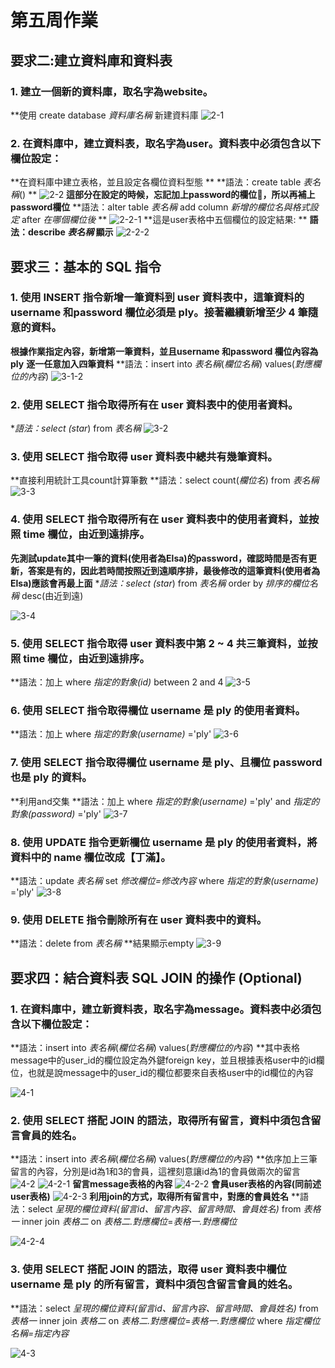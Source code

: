 # 第五周作業 

## 要求二:建立資料庫和資料表

### 1. 建立一個新的資料庫，取名字為website。

**使用 create database *資料庫名稱* 新建資料庫
![2-1](https://user-images.githubusercontent.com/76685877/112131682-c6eb4f80-8c04-11eb-8f74-b7d00c35290f.png)

 
### 2. 在資料庫中，建立資料表，取名字為user。資料表中必須包含以下欄位設定：

**在資料庫中建立表格，並且設定各欄位資料型態 **
**語法：create table *表名稱*() **
![2-2](https://user-images.githubusercontent.com/76685877/112131686-c783e600-8c04-11eb-8bac-5a77ec1db9ad.png)
**這部分在設定的時候，忘記加上password的欄位:hear_no_evil:，所以再補上password欄位**
**語法：alter table *表名稱* add column *新增的欄位名與格式設定* after *在哪個欄位後* **
![2-2-1](https://user-images.githubusercontent.com/76685877/112131687-c81c7c80-8c04-11eb-819a-909fce62d509.png)
**這是user表格中五個欄位的設定結果: **
**語法：describe *表名稱* 顯示**
![2-2-2](https://user-images.githubusercontent.com/76685877/112131689-c8b51300-8c04-11eb-83a5-24c26b5e1455.png)


 
 
 ## 要求三：基本的 SQL 指令


### 1. 使用 INSERT 指令新增一筆資料到 user 資料表中，這筆資料的 username 和password 欄位必須是 ply。接著繼續新增至少 4 筆隨意的資料。
**根據作業指定內容，新增第一筆資料，並且username 和password 欄位內容為 ply**
**逐一任意加入四筆資料**
**語法：insert into *表名稱*(*欄位名稱*) values(*對應欄位的內容*)
![3-1-2](https://user-images.githubusercontent.com/76685877/112131697-c9e64000-8c04-11eb-9c38-0a1a49cfa309.png)

 
 
 
### 2. 使用 SELECT 指令取得所有在 user 資料表中的使用者資料。
**語法：select (star*) from *表名稱*
![3-2](https://user-images.githubusercontent.com/76685877/112131698-ca7ed680-8c04-11eb-87b7-50408db1db3a.png)

 
### 3. 使用 SELECT 指令取得 user 資料表中總共有幾筆資料。
**直接利用統計工具count計算筆數
**語法：select count(*欄位名*) from *表名稱*
![3-3](https://user-images.githubusercontent.com/76685877/112131700-cb176d00-8c04-11eb-9abe-2a15253855da.png)

 
### 4. 使用 SELECT 指令取得所有在 user 資料表中的使用者資料，並按照 time 欄位，由近到遠排序。
**先測試update其中一筆的資料(使用者為Elsa)的password，確認時間是否有更新，答案是有的，因此若時間按照近到遠順序排，最後修改的這筆資料(使用者為Elsa)應該會再最上面**
**語法：select (star*) from *表名稱* order by *排序的欄位名稱* desc(由近到遠)

![3-4](https://user-images.githubusercontent.com/76685877/112131701-cb176d00-8c04-11eb-8453-9f4cbe7a4b66.png)

 
### 5. 使用 SELECT 指令取得 user 資料表中第 2 ~ 4 共三筆資料，並按照 time 欄位，由近到遠排序。
**語法：加上 where *指定的對象(id)* between 2 and 4 
![3-5](https://user-images.githubusercontent.com/76685877/112131703-cbb00380-8c04-11eb-919e-ff52f7df2b34.png)

 
### 6. 使用 SELECT 指令取得欄位 username 是 ply 的使用者資料。
**語法：加上 where *指定的對象(username)* ='ply'
![3-6](https://user-images.githubusercontent.com/76685877/112131704-cbb00380-8c04-11eb-8885-cbfe8742bc4b.png)

 
### 7. 使用 SELECT 指令取得欄位 username 是 ply、且欄位 password 也是 ply 的資料。
**利用and交集
**語法：加上 where *指定的對象(username)* ='ply' and *指定的對象(password)* ='ply'
![3-7](https://user-images.githubusercontent.com/76685877/112131708-cc489a00-8c04-11eb-9e6f-acf6444e925d.png)

 
### 8. 使用 UPDATE 指令更新欄位 username 是 ply 的使用者資料，將資料中的 name 欄位改成【丁滿】。
**語法：update *表名稱* set *修改欄位=修改內容* where *指定的對象(username)* ='ply' 
![3-8](https://user-images.githubusercontent.com/76685877/112131711-cc489a00-8c04-11eb-8f3b-7e3373691d45.png)


### 9. 使用 DELETE 指令刪除所有在 user 資料表中的資料。
**語法：delete from *表名稱*
**結果顯示empty
![3-9](https://user-images.githubusercontent.com/76685877/112131712-cce13080-8c04-11eb-8e49-c7381412e26c.png)



 ## 要求四：結合資料表 SQL JOIN 的操作 (Optional)

 
### 1. 在資料庫中，建立新資料表，取名字為message。資料表中必須包含以下欄位設定：
**語法：insert into *表名稱*(*欄位名稱*) values(*對應欄位的內容*)
**其中表格message中的user_id的欄位設定為外鍵foreign key，並且根據表格user中的id欄位，也就是說message中的user_id的欄位都要來自表格user中的id欄位的內容

![4-1](https://user-images.githubusercontent.com/76685877/112131715-cce13080-8c04-11eb-8f3f-0756bcc2ab93.png)

 

### 2. 使用 SELECT 搭配 JOIN 的語法，取得所有留言，資料中須包含留言會員的姓名。
**語法：insert into *表名稱*(*欄位名稱*) values(*對應欄位的內容*)
**依序加上三筆留言的內容，分別是id為1和3的會員，這裡刻意讓id為1的會員做兩次的留言
![4-2](https://user-images.githubusercontent.com/76685877/112131716-cd79c700-8c04-11eb-9599-098a16e29778.png)
![4-2-1](https://user-images.githubusercontent.com/76685877/112131718-cd79c700-8c04-11eb-9bac-189a420f504c.png)
**留言message表格的內容**
![4-2-2](https://user-images.githubusercontent.com/76685877/112131719-ce125d80-8c04-11eb-849d-8d0f3fc6c77a.png)
**會員user表格的內容(同前述user表格)**
![4-2-3](https://user-images.githubusercontent.com/76685877/112131720-ce125d80-8c04-11eb-877e-e0365cf4774d.png)
**利用join的方式，取得所有留言中，對應的會員姓名**
**語法：select *呈現的欄位資料(留言id、留言內容、留言時間、會員姓名)* from *表格一* inner join *表格二* on *表格二.對應欄位*=*表格一.對應欄位*

![4-2-4](https://user-images.githubusercontent.com/76685877/112131722-ceaaf400-8c04-11eb-8ba1-d8a72336fb85.png)

 
 
### 3. 使用 SELECT 搭配 JOIN 的語法，取得 user 資料表中欄位 username 是 ply 的所有留言，資料中須包含留言會員的姓名。
**語法：select *呈現的欄位資料(留言id、留言內容、留言時間、會員姓名)* from *表格一* inner join *表格二* on *表格二.對應欄位*=*表格一.對應欄位* where *指定欄位名稱=指定內容*

![4-3](https://user-images.githubusercontent.com/76685877/112131723-cf438a80-8c04-11eb-8552-9c037285f6d2.png)
 

